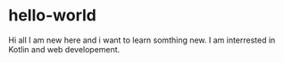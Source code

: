 # hello-world
Hi all I am new here and i want to learn somthing new.
I am interrested in Kotlin and web developement.
